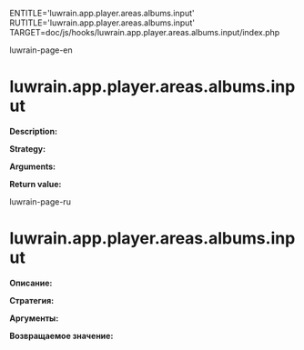 
ENTITLE='luwrain.app.player.areas.albums.input'
RUTITLE='luwrain.app.player.areas.albums.input'
TARGET=doc/js/hooks/luwrain.app.player.areas.albums.input/index.php

luwrain-page-en

# luwrain.app.player.areas.albums.input

__Description:__

__Strategy:__

__Arguments:__

__Return value:__


luwrain-page-ru

# luwrain.app.player.areas.albums.input 

__Описание:__

__Стратегия:__

__Аргументы:__

__Возвращаемое значение:__

